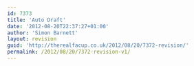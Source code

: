 ```yaml
---
id: 7373
title: 'Auto Draft'
date: '2012-08-20T22:37:27+01:00'
author: 'Simon Barnett'
layout: revision
guid: 'http://therealfacup.co.uk/2012/08/20/7372-revision/'
permalink: /2012/08/20/7372-revision-v1/
---
```


